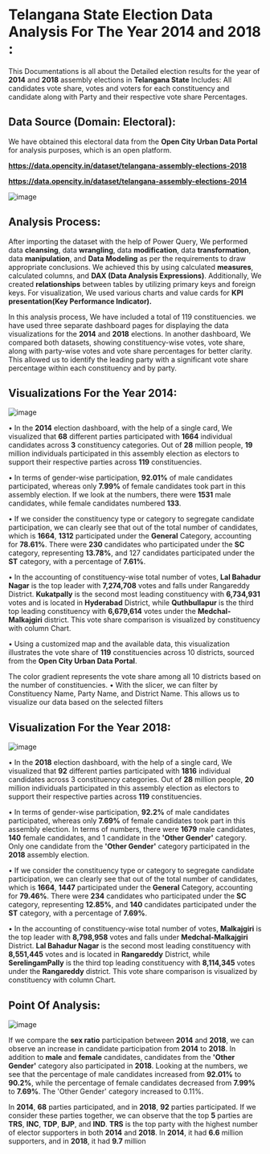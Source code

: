 # **Telangana State Election Data Analysis For The Year 2014 and 2018** :
This Documentations is all about the Detailed election results for the year of **2014** and **2018** assembly elections in **Telangana State** Includes: All candidates vote share, votes and voters for each constituency and candidate along with Party and their respective vote share Percentages.

## **Data Source** (Domain: Electoral):
We have obtained this electoral data from the **Open City Urban Data Portal** for analysis purposes, which is an open platform.

**https://data.opencity.in/dataset/telangana-assembly-elections-2018**



**https://data.opencity.in/dataset/telangana-assembly-elections-2014**

![image](https://github.com/github-aapmor/PowerBI-Reports/assets/149660927/0ad45939-f5cd-4291-b191-1b997caa2752)


## Analysis Process:
After importing the dataset with the help of Power Query, We performed data **cleansing**, data **wrangling**, data **modification**, data **transformation**, data **manipulation**, and **Data Modeling** as per the requirements to draw appropriate conclusions. We achieved this by using calculated **measures**, calculated columns, and **DAX (Data Analysis Expressions)**. Additionally, We created **relationships** between tables by utilizing primary keys and foreign keys. For visualization, We used various charts and value cards for **KPI presentation(Key Performance Indicator).**

In this analysis process, We have included a total of 119 constituencies. we have used three separate dashboard pages for displaying the data visualizations for the **2014** and **2018** elections. In another dashboard, We compared both datasets, showing constituency-wise votes, vote share, along with party-wise votes and vote share percentages for better clarity. This allowed us to identify the leading party with a significant vote share percentage within each constituency and by party.

## Visualizations For the Year 2014:

![image](https://github.com/github-aapmor/PowerBI-Reports/assets/149660927/c202b80d-9e1a-4bb0-a7db-8a29625c980e) 

•	In the **2014** election dashboard, with the help of a single card, We visualized that **68** different parties participated with **1664** individual candidates across **3** constituency categories. Out of **28** million people, **19** million individuals participated in this assembly election as electors to support their respective parties across **119** constituencies.

•	In terms of gender-wise participation, **92.01%** of male candidates participated, whereas only **7.99%** of female candidates took part in this assembly election. If we look at the numbers, there were **1531** male candidates, while female candidates numbered **133**.

•	If we consider the constituency type or category to segregate candidate participation, we can clearly see that out of the total number of candidates, which is **1664**, **1312** participated under the **General** Category, accounting for **78.61%**. There were **230** candidates who participated under the **SC** category, representing **13.78%**, and 127 candidates participated under the **ST** category, with a percentage of **7.61%**.

•	In the accounting of constituency-wise total number of votes, **Lal Bahadur Nagar** is the top leader with **7,274,708** votes and falls under Rangareddy District. **Kukatpally** is the second most leading constituency with **6,734,931** votes and is located in **Hyderabad** District, while **Quthbullapur** is the third top leading constituency with **6,679,614** votes under the **Medchal-Malkajgiri** district. This vote share comparison is visualized by constituency with column Chart.

•	Using a customized map and the available data, this visualization illustrates the vote share of **119** constituencies across 10 districts, sourced from the **Open City Urban Data Portal**.

The color gradient represents the vote share among all 10 districts based on the number of constituencies. 
•	With the slicer, we can filter by Constituency Name, Party Name, and District Name. This allows us to visualize our data based on the selected filters


## Visualization For the Year 2018:



![image](https://github.com/github-aapmor/PowerBI-Reports/assets/149660927/70928e4f-0763-4d57-9089-164e3240c506)


•	In the **2018** election dashboard, with the help of a single card, We visualized that **92** different parties participated with **1816** individual candidates across 3 constituency categories. Out of **28** million people, **20** million individuals participated in this assembly election as electors to support their respective parties across **119** constituencies.


•	In terms of gender-wise participation, **92.2%** of male candidates participated, whereas only **7.69%**  of female candidates took part in this assembly election. In terms of numbers, there were **1679** male candidates, **140** female candidates, and 1 candidate in the **'Other Gender'** category. Only one candidate from the **'Other Gender'** category participated in the **2018** assembly election.


•	If we consider the constituency type or category to segregate candidate participation, we can clearly see that out of the total number of candidates, which is **1664**, **1447** participated under the **General** Category, accounting for **79.46%**. There were **234** candidates who participated under the **SC** category, representing **12.85%**, and **140** candidates participated under the **ST** category, with a percentage of **7.69%**.

•	In the accounting of constituency-wise total number of votes, **Malkajgiri** is the top leader with **8,798,958** votes and falls under **Medchal-Malkajgiri** District. **Lal Bahadur Nagar** is the second most leading constituency with **8,551,445** votes and is located in **Rangareddy** District, while **SerelingamPally** is the third top leading constituency with **8,114,345** votes under the **Rangareddy** district. This vote share comparison is visualized by constituency with column Chart.


## Point Of Analysis:




![image](https://github.com/github-aapmor/PowerBI-Reports/assets/149660927/54355e16-7447-4e08-9fd0-7b90a80cfdff)





If we compare the **sex ratio** participation between **2014** and **2018**, we can observe an increase in candidate participation from **2014** to **2018**. In addition to **male** and **female** candidates, candidates from the **'Other Gender'** category also participated in **2018**. Looking at the numbers, we see that the percentage of male candidates increased from **92.01%** to **90.2%**, while the percentage of female candidates decreased from  **7.99%**  to **7.69%**. The 'Other Gender' category increased to 0.11%.


In **2014**, **68** parties participated, and in **2018**, **92** parties participated. If we consider these parties together, we can observe that the top **5** parties are **TRS**, **INC**, **TDP**, **BJP**, and **IND**. **TRS** is the top party with the highest number of elector supporters in both **2014** and **2018**. In **2014**, it had **6.6** million supporters, and in **2018**, it had **9.7** million








